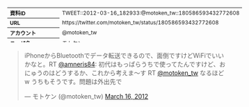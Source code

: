 <table style="font-size: 9pt; width: 610px; margin-bottom: 20px; height: 80px;">
<tbody>
    <tr>
        <th align=left>資料ID</th>
        <td align=left>TWEET::2012-03-16_182933:@motoken_tw::180586593432772608</td>
    </tr>
    <tr>
        <th align=left>URL</th>
        <td align=left>https://twitter.com/motoken_tw/status/180586593432772608</td>
    </tr>
    <tr>
        <th align=left>アカウント</th>
        <td align=left>@motoken_tw</td>
    </tr>
    <tr>
        <th align=left>ユーザ名</th>
        <td align=left>モトケン</td>
    </tr>
    <tr>
        <th align=left>ツイートの記録日時</th>
        <td align=left>created_at 2022-08-24_1457</td>
    </tr>
</tbody>
</table>
<blockquote class="twitter-tweet" data-width="450"  data-lang="ja"><p lang="ja" dir="ltr">iPhoneからBluetoothでデータ転送できるので、面倒ですけどWiFiでいいかなと。RT <a href="https://twitter.com/amneris84?ref_src=twsrc%5Etfw">@amneris84</a>: 初代はもっぱらうちで使ってたんですけど、おにゅうのはどうするか、これから考えま～す RT <a href="https://twitter.com/motoken_tw?ref_src=twsrc%5Etfw">@motoken_tw</a> なるほどw うちもそうです。問題は外出先で</p>&mdash; モトケン (@motoken_tw) <a href="https://twitter.com/motoken_tw/status/180586593432772608?ref_src=twsrc%5Etfw">March 16, 2012</a></blockquote>
<script async src="https://platform.twitter.com/widgets.js" charset="utf-8"></script>


